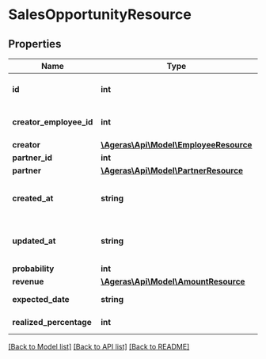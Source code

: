 # SalesOpportunityResource

## Properties
Name | Type | Description | Notes
------------ | ------------- | ------------- | -------------
**id** | **int** | Sale pipeline opportunity&#39;s ID. | [optional] 
**creator_employee_id** | **int** | Sale pipeline opportunity&#39;s creator. | [optional] 
**creator** | [**\Ageras\Api\Model\EmployeeResource**](EmployeeResource.md) |  | [optional] 
**partner_id** | **int** | Partner ID. | [optional] 
**partner** | [**\Ageras\Api\Model\PartnerResource**](PartnerResource.md) |  | [optional] 
**created_at** | **string** | Sale pipeline opportunity created at time stamp. | [optional] 
**updated_at** | **string** | Sale pipeline opportunity last update ime stamp. | [optional] 
**probability** | **int** | Probability. | [optional] 
**revenue** | [**\Ageras\Api\Model\AmountResource**](AmountResource.md) |  | [optional] 
**expected_date** | **string** | Expected date. | [optional] 
**realized_percentage** | **int** | Realized percentage. | [optional] 

[[Back to Model list]](../README.md#documentation-for-models) [[Back to API list]](../README.md#documentation-for-api-endpoints) [[Back to README]](../README.md)


